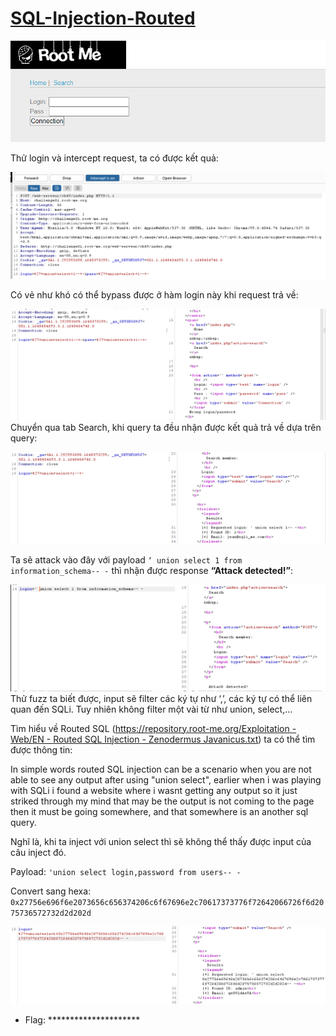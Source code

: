 # [SQL-Injection-Routed](https://www.root-me.org/en/Challenges/Web-Server/SQL-Injection-Routed)

![](./media/image1.png)

Thử login và intercept request, ta có được kết quả:

![](./media/image2.png)

Có vẻ như khó có thể bypass được ở hàm login này khi request trả về:

![](./media/image3.png) Chuyển qua tab Search, khi query ta đều nhận được kết quả trả về dựa trên query:

![](./media/image4.png)

Ta sẽ attack vào đây với payload `‘ union select 1 from information_schema-- -` thì nhận được response **“Attack detected!”**:

![](./media/image5.png) Thử fuzz ta biết được, input sẽ filter các ký tự như ‘,’, các ký tự có thể liên quan đến SQLi. Tuy nhiên không filter một vài từ như union, select,…

Tìm hiểu về Routed SQL ([https://repository.root-me.org/Exploitation - Web/EN - Routed SQL Injection - Zenodermus Javanicus.txt](https://repository.root-me.org/Exploitation%20-%20Web/EN%20-%20Routed%20SQL%20Injection%20-%20Zenodermus%20Javanicus.txt)) ta có thể tìm được thông tin:

In simple words routed SQL injection can be a scenario when you are not able to see any output after using "union select", earlier when i was playing with SQLi i found a website where i wasnt getting any output so it just striked through my mind that may be the output is not coming to the page then it must be going somewhere, and that somewhere is an another sql query.

Nghĩ là, khi ta inject với union select thì sẽ không thể thấy được input của câu inject đó.

Payload: `'union select login,password from users-- -`

Convert sang hexa: `0x27756e696f6e2073656c656374206c6f67696e2c70617373776f72642066726f6d2075736572732d2d202d`

![](./media/image6.png)

- Flag: *********************

